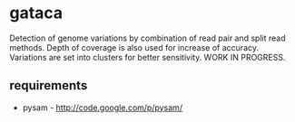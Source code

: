 gataca
======
Detection of genome variations by combination of read pair and split read methods. Depth of coverage is also used for increase of accuracy. Variations are set into clusters for better sensitivity.
WORK IN PROGRESS.

requirements
------------
* pysam - http://code.google.com/p/pysam/
